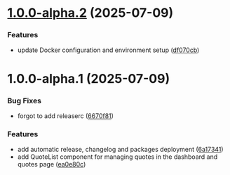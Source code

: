 # [1.0.0-alpha.2](https://github.com/lucanori/invoicerr/compare/v1.0.0-alpha.1...v1.0.0-alpha.2) (2025-07-09)


### Features

* update Docker configuration and environment setup ([df070cb](https://github.com/lucanori/invoicerr/commit/df070cbe491c0353cd4c9779a0c482a616f85bdb))

# 1.0.0-alpha.1 (2025-07-09)


### Bug Fixes

* forgot to add releaserc ([6670f81](https://github.com/lucanori/invoicerr/commit/6670f819e50f76b90bb695a891c93cfcbb2ce72a))


### Features

* add automatic release, changelog and packages deployment ([6a17341](https://github.com/lucanori/invoicerr/commit/6a1734179259a22561b4687aa302b2dfff3015e7))
* add QuoteList component for managing quotes in the dashboard and quotes page ([ea0e80c](https://github.com/lucanori/invoicerr/commit/ea0e80c662aee7f670b7c8f37b290fa4293c4404))

